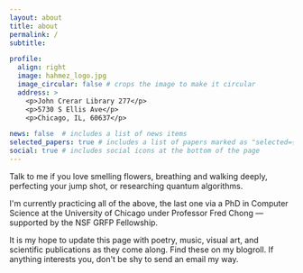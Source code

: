 ```yaml
---
layout: about
title: about
permalink: /
subtitle: 

profile:
  align: right
  image: hahmez_logo.jpg
  image_circular: false # crops the image to make it circular
  address: >
    <p>John Crerar Library 277</p>
    <p>5730 S Ellis Ave</p>
    <p>Chicago, IL, 60637</p>

news: false  # includes a list of news items
selected_papers: true # includes a list of papers marked as "selected={true}"
social: true # includes social icons at the bottom of the page
---
```

 Talk to me if you love smelling flowers, breathing and walking deeply, perfecting your jump shot, or researching quantum algorithms.
 
 I'm currently practicing all of the above, the last one via a PhD in Computer Science at the University of Chicago under Professor Fred Chong — supported by the NSF GRFP Fellowship. 

 It is my hope to update this page with poetry, music, visual art, and scientific publications as they come along. Find these on my blogroll. If anything interests you, don't be shy to send an email my way.



